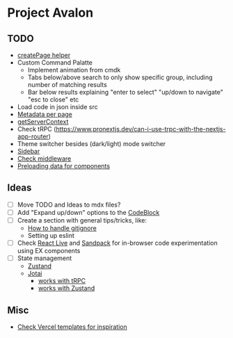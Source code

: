 # Project Avalon

## TODO
- [createPage helper](https://saas-ui.dev/blog/nextjs-create-page-helper-with-loader-pattern)
- Custom Command Palatte
  - Implement animation from cmdk
  - Tabs below/above search to only show specific group, including number of matching results
  - Bar below results explaining "enter to select" "up/down to navigate" "esc to close" etc
- Load code in json inside src
- [Metadata per page](https://nextjs.org/docs/app/api-reference/functions/generate-metadata)
- [getServerContext](https://dev.to/jdgamble555/easy-context-in-react-server-components-rsc-1mdf)
- Check tRPC (https://www.pronextjs.dev/can-i-use-trpc-with-the-nextjs-app-router)
- Theme switcher besides (dark/light) mode switcher
- [Sidebar](https://github.com/salimi-my/shadcn-ui-sidebar)
- [Check middleware](https://nextjs.org/docs/pages/building-your-application/routing/middleware)
- [Preloading data for components](https://nextjs.org/docs/app/building-your-application/data-fetching/patterns#preloading-data)

## Ideas
- [ ] Move TODO and Ideas to mdx files?
- [ ] Add "Expand up/down" options to the [CodeBlock](src/components/CodeBlock.tsx)
- [ ] Create a section with general tips/tricks, like:
  - [How to handle gitignore](https://git-scm.com/docs/gitignore#_description)
  - Setting up eslint
- [ ] Check [React Live](https://github.com/FormidableLabs/react-live) and [Sandpack](https://github.com/codesandbox/sandpack) for in-browser code experimentation using EX components
- [ ] State management
  - [Zustand](https://docs.pmnd.rs/zustand/guides/nextjs)
  - [Jotai](https://jotai.org/docs/guides/nextjs)
    - [works with tRPC](https://jotai.org/docs/extensions/trpc)
    - [works with Zustand](https://jotai.org/docs/extensions/zustand)

## Misc
- [Check Vercel templates for inspiration](https://alejandrocelaya.blog/2023/11/05/build-a-search-page-for-your-astro-static-blog-with-fuse-js/)
